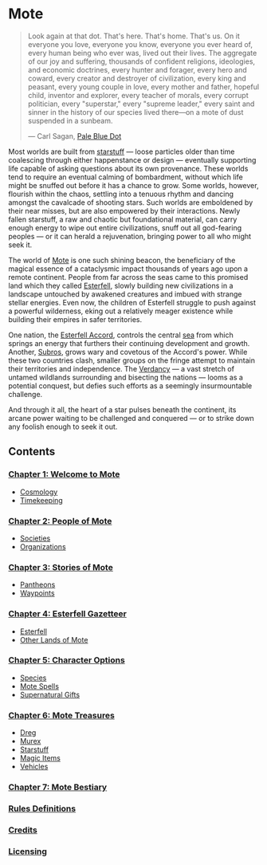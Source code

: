 # Mote

> Look again at that dot. That's here. That's home. That's us. On it everyone you love, everyone you know, everyone you ever heard of, every human being who ever was, lived out their lives. The aggregate of our joy and suffering, thousands of confident religions, ideologies, and economic doctrines, every hunter and forager, every hero and coward, every creator and destroyer of civilization, every king and peasant, every young couple in love, every mother and father, hopeful child, inventor and explorer, every teacher of morals, every corrupt politician, every "superstar," every "supreme leader," every saint and sinner in the history of our species lived there—on a mote of dust suspended in a sunbeam.
>
> — Carl Sagan, [Pale Blue Dot](https://www.planetary.org/worlds/pale-blue-dot)

Most worlds are built from [starstuff](ch-6-mote-treasures/starstuff.md) — loose particles older than time coalescing through either happenstance or design — eventually supporting life capable of asking questions about its own provenance. These worlds tend to require an eventual calming of bombardment, without which life might be snuffed out before it has a chance to grow. Some worlds, however, flourish within the chaos, settling into a tenuous rhythm and dancing amongst the cavalcade of shooting stars. Such worlds are emboldened by their near misses, but are also empowered by their interactions. Newly fallen starstuff, a raw and chaotic but foundational material, can carry enough energy to wipe out entire civilizations, snuff out all god-fearing peoples — or it can herald a rejuvenation, bringing power to all who might seek it.

The world of [Mote](ch-1-welcome-to-mote/cosmology/mote.md) is one such shining beacon, the beneficiary of the magical essence of a cataclysmic impact thousands of years ago upon a remote continent. People from far across the seas came to this promised land which they called [Esterfell](ch-4-esterfell-gazetteer/esterfell/), slowly building new civilizations in a landscape untouched by awakened creatures and imbued with strange stellar energies. Even now, the children of Esterfell struggle to push against a powerful wilderness, eking out a relatively meager existence while building their empires in safer territories.

One nation, the [Esterfell Accord](ch-2-people-of-mote/societies/esterfell-accord/), controls the central [sea](ch-4-esterfell-gazetteer/esterfell/lenya/esterfell-sea/) from which springs an energy that furthers their continuing development and growth. Another, [Subros](ch-2-people-of-mote/societies/subros/), grows wary and covetous of the Accord's power. While these two countries clash, smaller groups on the fringe attempt to maintain their territories and independence. The [Verdancy](ch-2-people-of-mote/societies/verdancy/) — a vast stretch of untamed wildlands surrounding and bisecting the nations — looms as a potential conquest, but defies such efforts as a seemingly insurmountable challenge.

And through it all, the heart of a star pulses beneath the continent, its arcane power waiting to be challenged and conquered — or to strike down any foolish enough to seek it out.

## Contents

### [Chapter 1: Welcome to Mote](ch-1-welcome-to-mote/)

- [Cosmology](ch-1-welcome-to-mote/cosmology/)
- [Timekeeping](ch-1-welcome-to-mote/timekeeping.md)

### [Chapter 2: People of Mote](ch-2-people-of-mote/)

- [Societies](ch-2-people-of-mote/societies/)
- [Organizations](ch-2-people-of-mote/organizations/)

### [Chapter 3: Stories of Mote](ch-3-stories-of-mote/)

- [Pantheons](ch-3-stories-of-mote/pantheons/)
- [Waypoints](ch-3-stories-of-mote/waypoints.md)

### [Chapter 4: Esterfell Gazetteer](ch-4-esterfell-gazetteer/)

- [Esterfell](ch-4-esterfell-gazetteer/esterfell/)
- [Other Lands of Mote](ch-4-esterfell-gazetteer/other-lands-of-mote.md)

### [Chapter 5: Character Options](ch-5-character-options/)

- [Species](ch-5-character-options/species/)
- [Mote Spells](ch-5-character-options/mote-spells.md)
- [Supernatural Gifts](ch-5-character-options/supernatural-gifts.md)

### [Chapter 6: Mote Treasures](ch-6-mote-treasures/)

- [Dreg](ch-6-mote-treasures/dreg-ore.md)
- [Murex](ch-6-mote-treasures/murex/)
- [Starstuff](ch-6-mote-treasures/starstuff.md)
- [Magic Items](ch-6-mote-treasures/magic-items/)
- [Vehicles](ch-6-mote-treasures/vehicles/)

### [Chapter 7: Mote Bestiary](ch-7-mote-bestiary/)

### [Rules Definitions](rules-definitions.md)

### [Credits](credits.md)

### [Licensing](licensing.md)
